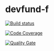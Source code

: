 # devfund-f

[![Build status](https://travis-ci.com/MinionsGroup/devfund-f.svg?branch=develop)](https://travis-ci.com/MinionsGroup/devfund-f) 

[![Code Coverage](https://img.shields.io/codecov/c/github/MinionsGroup/devfund-f/develop.svg)](https://codecov.io/github/MinionsGroup/devfund-f?branch=develop)

[![Quality Gate](https://sonarcloud.io/api/project_badges/measure?project=devfund-f&metric=alert_status)](https://sonarcloud.io/dashboard/index/devfund-f)

